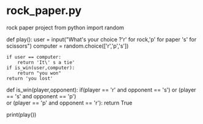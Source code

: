 # rock_paper.py
rock paper project from python
import random

def play():
    user = input("What's your choice ?'r' for rock,'p' for paper 's' for scissors")
    computer = random.choice(['r','p','s'])

    if user == computer:
        return 'It\' s a tie'
    if is_win(user,computer):
        return "you won"
    return 'you lost'
    
def is_win(player,opponent):
    if(player == 'r' and opponent == 's') or (player == 's' and opponent == 'p') \
        or (player == 'p' and opponent == 'r'):
        return True
    
print(play()) 
